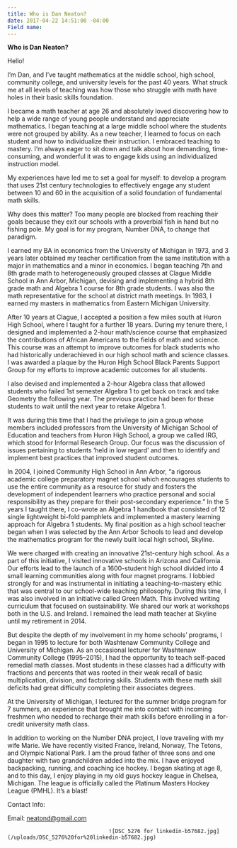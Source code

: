 ```yaml
---
title: Who is Dan Neaton?
date: 2017-04-22 14:51:00 -04:00
Field name: 
---
```


**Who is Dan Neaton?**

Hello!

I’m Dan, and I’ve taught mathematics at the middle school, high school, community college, and university levels for the past 40 years. What struck me at all levels of teaching was how those who struggle with math have holes in their basic skills foundation.

I became a math teacher at age 26 and absolutely loved discovering how to help a wide range of young people understand and appreciate mathematics. I began teaching at a large middle school where the students were not grouped by ability. As a new teacher, I learned to focus on each student and how to individualize their instruction. I embraced teaching to mastery. I’m always eager to sit down and talk about how demanding, time-consuming, and wonderful it was to engage kids using an individualized instruction model.

My experiences have led me to set a goal for myself: to develop a program that uses 21st century technologies to effectively engage any student between 10 and 60 in the acquisition of a solid foundation of fundamental math skills.

Why does this matter? Too many people are blocked from reaching their goals because they exit our schools with a proverbial fish in hand but no fishing pole. My goal is for my program, Number DNA, to change that paradigm.

I earned my BA in economics from the University of Michigan in 1973, and 3 years later obtained my teacher certification from the same institution with a major in mathematics and a minor in economics. I began teaching 7th and 8th grade math to heterogeneously grouped classes at Clague Middle School in Ann Arbor, Michigan, devising and implementing a hybrid 8th grade math and Algebra 1 course for 8th grade students. I was also the math representative for the school at district math meetings. In 1983, I earned my masters in mathematics from Eastern Michigan University.

After 10 years at Clague, I accepted a position a few miles south at Huron High School, where I taught for a further 18 years. During my tenure there, I designed and implemented a 2-hour math/science course that emphasized the contributions of African Americans to the fields of math and science. This course was an attempt to improve outcomes for black students who had historically underachieved in our high school math and science classes. I was awarded a plaque by the Huron High School Black Parents Support Group for my efforts to improve academic outcomes for all students.

I also devised and implemented a 2-hour Algebra class that allowed students who failed 1st semester Algebra 1 to get back on track and take Geometry the following year. The previous practice had been for these students to wait until the next year to retake Algebra 1.

It was during this time that I had the privilege to join a group whose members included professors from the University of Michigan School of Education and teachers from Huron High School, a group we called IRG, which stood for Informal Research Group. Our focus was the discussion of issues pertaining to students ‘held in low regard’ and then to identify and implement best practices that improved student outcomes.

In 2004, I joined Community High School in Ann Arbor, “a rigorous academic college preparatory magnet school which encourages students to use the entire community as a resource for study and fosters the development of independent learners who practice personal and social responsibility as they prepare for their post-secondary experience.” In the 5 years I taught there, I co-wrote an Algebra 1 handbook that consisted of 12 single lightweight bi-fold pamphlets and implemented a mastery learning approach for Algebra 1 students. My final position as a high school teacher began when I was selected by the Ann Arbor Schools to lead and develop the mathematics program for the newly built local high school, Skyline.

We were charged with creating an innovative 21st-century high school. As a part of this initiative, I visited innovative schools in Arizona and California. Our efforts lead to the launch of a 1600-student high school divided into 4 small learning communities along with four magnet programs. I lobbied strongly for and was instrumental in initiating a teaching-to-mastery ethic that was central to our school-wide teaching philosophy. During this time, I was also involved in an initiative called Green Math. This involved writing curriculum that focused on sustainability. We shared our work at workshops both in the U.S. and Ireland. I remained the lead math teacher at Skyline until my retirement in 2014.

But despite the depth of my involvement in my home schools’ programs, I began in 1995 to lecture for both Washtenaw Community College and University of Michigan. As an occasional lecturer for Washtenaw Community College (1995–2015), I had the opportunity to teach self-paced remedial math classes. Most students in these classes had a difficulty with fractions and percents that was rooted in their weak recall of basic multiplication, division, and factoring skills. Students with these math skill deficits had great difficulty completing their associates degrees.

At the University of Michigan, I lectured for the summer bridge program for 7 summers, an experience that brought me into contact with incoming freshmen who needed to recharge their math skills before enrolling in a for-credit university math class.

In addition to working on the Number DNA project, I love traveling with my wife Marie. We have recently visited France, Ireland, Norway, The Tetons, and Olympic National Park. I am the proud father of three sons and one daughter with two grandchildren added into the mix. I have enjoyed backpacking, running, and coaching ice hockey. I began skating at age 8, and to this day, I enjoy playing in my old guys hockey league in Chelsea, Michigan. The league is officially called the Platinum Masters Hockey League (PMHL). It’s a blast!

Contact Info:

Email: [neatond@gmail.com](mailto:neatond@gmail.com)

                                    ![DSC_5276 for linkedin-b57682.jpg](/uploads/DSC_5276%20for%20linkedin-b57682.jpg)
